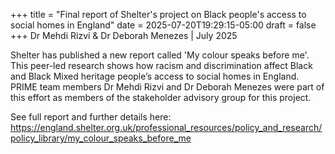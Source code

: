 +++
title = "Final report of Shelter's project on Black people's access to social homes in England"
date = 2025-07-20T19:29:15-05:00
draft = false
+++
Dr Mehdi Rizvi & Dr Deborah Menezes | July 2025

Shelter has published a new report called 'My colour speaks before me'. This peer-led research shows how racism and discrimination affect Black and Black Mixed heritage people’s access to social homes in England. PRIME team members Dr Mehdi Rizvi and Dr Deborah Menezes were part of this effort as members of the stakeholder advisory group for this project. 

See full report and further details here: https://england.shelter.org.uk/professional_resources/policy_and_research/policy_library/my_colour_speaks_before_me